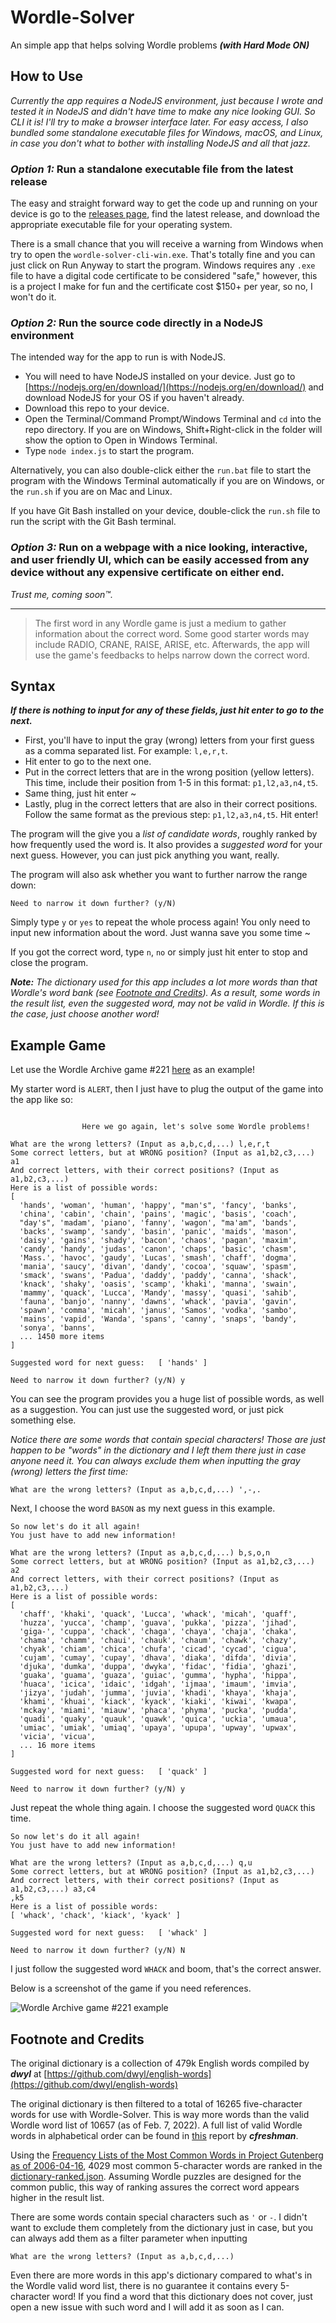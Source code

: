 # Wordle-Solver
An simple app that helps solving Wordle problems ***(with Hard Mode ON)***

## How to Use
*Currently the app requires a NodeJS environment, just because I wrote and tested it in NodeJS and didn't have time to make any nice looking GUI. So CLI it is! I'll try to make a browser interface later. For easy access, I also bundled some standalone executable files for Windows, macOS, and Linux, in case you don't what to bother with installing NodeJS and all that jazz.*

### *Option 1:* Run a standalone executable file from the latest release
The easy and straight forward way to get the code up and running on your device is go to the [releases page](https://github.com/codynhanpham/wordle-solver/releases), find the latest release, and download the appropriate executable file for your operating system.

There is a small chance that you will receive a warning from Windows when try to open the `wordle-solver-cli-win.exe`. That's totally fine and you can just click on Run Anyway to start the program. Windows requires any `.exe` file to have a digital code certificate to be considered "safe," however, this is a project I make for fun and the certificate cost $150+ per year, so no, I won't do it.

### *Option 2:* Run the source code directly in a NodeJS environment
The intended way for the app to run is with NodeJS.

- You will need to have NodeJS installed on your device. Just go to [https://nodejs.org/en/download/](https://nodejs.org/en/download/) and download NodeJS for your OS if you haven't already.
- Download this repo to your device.
- Open the Terminal/Command Prompt/Windows Terminal and `cd` into the repo directory. If you are on Windows, Shift+Right-click in the folder will show the option to Open in Windows Terminal.
- Type `node index.js` to start the program.

Alternatively, you can also double-click either the `run.bat` file to start the program with the Windows Terminal automatically if you are on Windows, or the `run.sh` if you are on Mac and Linux.

If you have Git Bash installed on your device, double-click the `run.sh` file to run the script with the Git Bash terminal.

### *Option 3:* Run on a webpage with a nice looking, interactive, and user friendly UI, which can be easily accessed from any device without any expensive certificate on either end.
*Trust me, coming soon™.*

---

>The first word in any Wordle game is just a medium to gather information about the correct word. Some good starter words may include RADIO, CRANE, RAISE, ARISE, etc. Afterwards, the app will use the game's feedbacks to helps narrow down the correct word.

## Syntax
***If there is nothing to input for any of these fields, just hit enter to go to the next.***
- First, you'll have to input the gray (wrong) letters from your first guess as a comma separated list. For example: `l,e,r,t`.
- Hit enter to go to the next one.
- Put in the correct letters that are in the wrong position (yellow letters). This time, include their position from 1-5 in this format: `p1,l2,a3,n4,t5`.
- Same thing, just hit enter ~
- Lastly, plug in the correct letters that are also in their correct positions. Follow the same format as the previous step: `p1,l2,a3,n4,t5`. Hit enter!

The program will the give you a *list of candidate words*, roughly ranked by how frequently used the word is. It also provides a *suggested word* for your next guess. However, you can just pick anything you want, really.

The program will also ask whether you want to further narrow the range down:

```Need to narrow it down further? (y/N) ```

Simply type `y` or `yes` to repeat the whole process again! You only need to input new information about the word. Just wanna save you some time ~

If you got the correct word, type `n`, `no` or simply just hit enter to stop and close the program.

***Note:*** *The dictionary used for this app includes a lot more words than that Wordle's word bank (see [Footnote and Credits](https://github.com/codynhanpham/wordle-solver#footnote-and-credits)). As a result, some words in the result list, even the suggested word, may not be valid in Wordle. If this is the case, just choose another word!*

## Example Game
Let use the Wordle Archive game #221 [here](https://www.devangthakkar.com/wordle_archive/?221) as an example!

My starter word is `ALERT`, then I just have to plug the output of the game into the app like so:
```

                Here we go again, let's solve some Wordle problems!

What are the wrong letters? (Input as a,b,c,d,...) l,e,r,t
Some correct letters, but at WRONG position? (Input as a1,b2,c3,...) a1
And correct letters, with their correct positions? (Input as a1,b2,c3,...)
Here is a list of possible words:
[
  'hands', 'woman', 'human', 'happy', "man's", 'fancy', 'banks',
  'china', 'cabin', 'chain', 'pains', 'magic', 'basis', 'coach',
  "day's", 'madam', 'piano', 'fanny', 'wagon', "ma'am", 'bands',
  'backs', 'swamp', 'sandy', 'basin', 'panic', 'maids', 'mason',
  'daisy', 'gains', 'shady', 'bacon', 'chaos', 'pagan', 'maxim',
  'candy', 'handy', 'judas', 'canon', 'chaps', 'basic', 'chasm',
  'Mass.', 'havoc', 'gaudy', 'Lucas', 'smash', 'chaff', 'dogma',
  'mania', 'saucy', 'divan', 'dandy', 'cocoa', 'squaw', 'spasm',
  'smack', 'swans', 'Padua', 'daddy', 'paddy', 'canna', 'shack',
  'knack', 'shaky', 'oasis', 'scamp', 'khaki', 'manna', 'swain',
  'mammy', 'quack', 'Lucca', 'Mandy', 'massy', 'quasi', 'sahib',
  'fauna', 'banjo', 'nanny', 'dawns', 'whack', 'pavia', 'gavin',
  'spawn', 'comma', 'micah', 'janus', 'Samos', 'vodka', 'sambo',
  'mains', 'vapid', 'Wanda', 'spans', 'canny', 'snaps', 'bandy',
  'sonya', 'banns',
  ... 1450 more items
]

Suggested word for next guess:   [ 'hands' ]

Need to narrow it down further? (y/N) y
```

You can see the program provides you a huge list of possible words, as well as a suggestion. You can just use the suggested word, or just pick something else.

*Notice there are some words that contain special characters! Those are just happen to be "words" in the dictionary and I left them there just in case anyone need it. You can always exclude them when inputting the gray (wrong) letters the first time:*
```
What are the wrong letters? (Input as a,b,c,d,...) ',-,.
```


Next, I choose the word `BASON` as my next guess in this example.
```
So now let's do it all again!
You just have to add new information!

What are the wrong letters? (Input as a,b,c,d,...) b,s,o,n
Some correct letters, but at WRONG position? (Input as a1,b2,c3,...) a2
And correct letters, with their correct positions? (Input as a1,b2,c3,...)
Here is a list of possible words:
[
  'chaff', 'khaki', 'quack', 'Lucca', 'whack', 'micah', 'quaff',
  'huzza', 'yucca', 'champ', 'guava', 'pukka', 'pizza', 'jihad',
  'giga-', 'cuppa', 'chack', 'chaga', 'chaya', 'chaja', 'chaka',
  'chama', 'chamm', 'chaui', 'chauk', 'chaum', 'chawk', 'chazy',
  'chyak', 'chiam', 'chica', 'chufa', 'cicad', 'cycad', 'cigua',
  'cujam', 'cumay', 'cupay', 'dhava', 'diaka', 'difda', 'divia',
  'djuka', 'dumka', 'duppa', 'dwyka', 'fidac', 'fidia', 'ghazi',
  'guaka', 'guama', 'guaza', 'guiac', 'gumma', 'hypha', 'hippa',
  'huaca', 'icica', 'idaic', 'idgah', 'ijmaa', 'imaum', 'imvia',
  'jizya', 'judah', 'jumma', 'juvia', 'khadi', 'khaya', 'khaja',
  'khami', 'khuai', 'kiack', 'kyack', 'kiaki', 'kiwai', 'kwapa',
  'mckay', 'miami', 'miauw', 'phaca', 'phyma', 'pucka', 'pudda',
  'quadi', 'quaky', 'quauk', 'quawk', 'quica', 'uckia', 'umaua',
  'umiac', 'umiak', 'umiaq', 'upaya', 'upupa', 'upway', 'upwax',
  'vicia', 'vicua',
  ... 16 more items
]

Suggested word for next guess:   [ 'quack' ]

Need to narrow it down further? (y/N) y
```

Just repeat the whole thing again. I choose the suggested word `QUACK` this time.
```
So now let's do it all again!
You just have to add new information!

What are the wrong letters? (Input as a,b,c,d,...) q,u
Some correct letters, but at WRONG position? (Input as a1,b2,c3,...)
And correct letters, with their correct positions? (Input as a1,b2,c3,...) a3,c4
,k5
Here is a list of possible words:
[ 'whack', 'chack', 'kiack', 'kyack' ]

Suggested word for next guess:   [ 'whack' ]

Need to narrow it down further? (y/N) N
```

I just follow the suggested word `WHACK` and boom, that's the correct answer.

Below is a screenshot of the game if you need references.

![Wordle Archive game #221 example](https://raw.githubusercontent.com/codynhanpham/wordle-solver/main/demo.png)

## Footnote and Credits
The original dictionary is a collection of 479k English words compiled by ***dwyl*** at [https://github.com/dwyl/english-words](https://github.com/dwyl/english-words)

The original dictionary is then filtered to a total of 16265 five-character words for use with Wordle-Solver. This is way more words than the valid Wordle word list of 10657 (as of Feb. 7, 2022). A full list of valid Wordle words in alphabetical order can be found in [this](https://gist.github.com/cfreshman/cdcdf777450c5b5301e439061d29694c) report by ***cfreshman***.

Using the [Frequency Lists of the Most Common Words in Project Gutenberg as of 2006-04-16](https://en.wiktionary.org/wiki/Wiktionary:Frequency_lists#:~:text=of%20The%20Simpsons-,Project%20Gutenberg,-%5Bedit%5D), 4029 most common 5-character words are ranked in the [dictionary-ranked.json](https://github.com/codynhanpham/wordle-solver/blob/main/dictionary-ranked.json). Assuming Wordle puzzles are designed for the common public, this way of ranking assures the correct word appears higher in the result list.

There are some words contain special characters such as `'` or `-`. I didn't want to exclude them completely from the dictionary just in case, but you can always add them as a filter parameter when inputting
```
What are the wrong letters? (Input as a,b,c,d,...) 
```

Even there are more words in this app's dictionary compared to what's in the Wordle valid word list, there is no guarantee it contains every 5-character word! If you find a word that this dictionary does not cover, just open a new issue with such word and I will add it as soon as I can.
